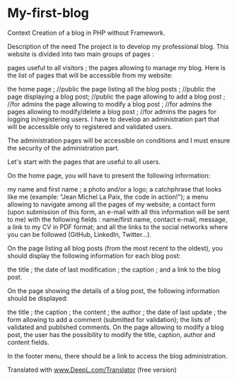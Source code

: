 # My-first-blog

Context
Creation of a blog in PHP without Framework. 

Description of the need
The project is to develop my professional blog. 
This website is divided into two main groups of pages :

pages useful to all visitors ;
the pages allowing to manage my blog.
Here is the list of pages that will be accessible from my website:

the home page ; //public
the page listing all the blog posts ; //public
the page displaying a blog post; //public
the page allowing to add a blog post ; //for admins 
the page allowing to modify a blog post ; //for admins
the pages allowing to modify/delete a blog post ; //for admins
the pages for logging in/registering users. 
I have to develop an administration part that will be accessible only to registered and validated users. 

The administration pages will be accessible on conditions and I must ensure the security of the administration part.

Let's start with the pages that are useful to all users.

On the home page, you will have to present the following information:

my name and first name ;
a photo and/or a logo;
a catchphrase that looks like me (example: "Jean Michel La Paix, the code in action!");
a menu allowing to navigate among all the pages of my website;
a contact form (upon submission of this form, an e-mail with all this information will be sent to me) with the following fields :
name/first name,
contact e-mail,
message,
a link to my CV in PDF format;
and all the links to the social networks where you can be followed (GitHub, LinkedIn, Twitter...).

On the page listing all blog posts (from the most recent to the oldest), you should display the following information for each blog post:

the title ;
the date of last modification ;
the caption ;
and a link to the blog post.

On the page showing the details of a blog post, the following information should be displayed:

the title ;
the caption ;
the content ;
the author ;
the date of last update ;
the form allowing to add a comment (submitted for validation);
the lists of validated and published comments.
On the page allowing to modify a blog post, the user has the possibility to modify the title, caption, author and content fields.

In the footer menu, there should be a link to access the blog administration.

Translated with www.DeepL.com/Translator (free version)